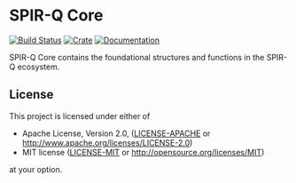 # SPIR-Q Core

[![Build Status](https://travis-ci.com/PENGUINLIONG/spirq-rs.svg?branch=master)](https://travis-ci.com/PENGUINLIONG/spirq-rs)
[![Crate](https://img.shields.io/crates/v/spirq-core)](https://crates.io/crates/spirq-core)
[![Documentation](https://docs.rs/spirq-core/badge.svg)](https://docs.rs/spirq-core)

SPIR-Q Core contains the foundational structures and functions in the SPIR-Q ecosystem.

## License

This project is licensed under either of

* Apache License, Version 2.0, ([LICENSE-APACHE](LICENSE-APACHE) or http://www.apache.org/licenses/LICENSE-2.0)
* MIT license ([LICENSE-MIT](LICENSE-MIT) or http://opensource.org/licenses/MIT)

at your option.
